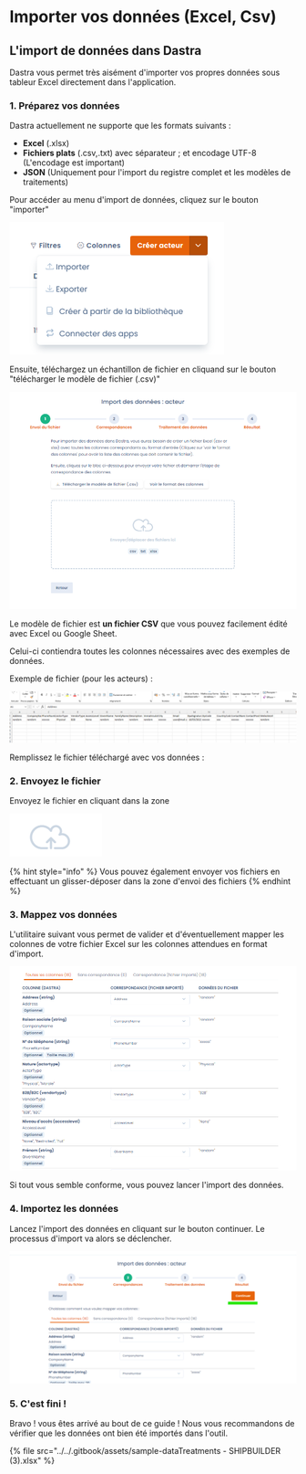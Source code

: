 # Importer vos données (Excel, Csv)

## L'import de données dans Dastra

Dastra vous permet très aisément d'importer vos propres données sous tableur Excel directement dans l'application.



### 1. Préparez vos données

Dastra actuellement ne supporte que les formats suivants :

* **Excel** (.xlsx)
* **Fichiers plats** (.csv,.txt) avec séparateur ; et encodage UTF-8 (L'encodage est important)
* **JSON** (Uniquement pour l'import du registre complet et les modèles de traitements)

Pour accéder au menu d'import de données, cliquez sur le bouton "importer"

![](<../../.gitbook/assets/image (255) (1).png>)

Ensuite, téléchargez un échantillon de fichier en cliquand sur le bouton "télécharger le modèle de fichier (.csv)"

![](<../../.gitbook/assets/image (247).png>)

Le modèle de fichier est **un fichier CSV** que vous pouvez facilement édité avec Excel ou Google Sheet.

Celui-ci contiendra toutes les colonnes nécessaires avec des exemples de données.

Exemple de fichier (pour les acteurs) :&#x20;

![](<../../.gitbook/assets/image (251).png>)

Remplissez le fichier téléchargé avec vos données :

### 2. Envoyez le fichier

Envoyez le fichier en cliquant dans la zone

![](<../../.gitbook/assets/image (256) (1).png>)

{% hint style="info" %}
Vous pouvez également envoyer vos fichiers en effectuant un glisser-déposer dans la zone d'envoi des fichiers
{% endhint %}

### 3. Mappez vos données

L'utilitaire suivant vous permet de valider et d'éventuellement mapper les colonnes de votre fichier Excel sur les colonnes attendues en format d'import.

![](<../../.gitbook/assets/image (248).png>)

Si tout vous semble conforme, vous pouvez lancer l'import des données.

### 4. Importez les données

Lancez l'import des données en cliquant sur le bouton continuer. Le processus d'import va alors se déclencher.

![](<../../.gitbook/assets/image (252) (1).png>)



### 5. C'est fini !

Bravo ! vous êtes arrivé au bout de ce guide ! Nous vous recommandons de vérifier que les données ont bien été importés dans l'outil.



{% file src="../../.gitbook/assets/sample-dataTreatments - SHIPBUILDER (3).xlsx" %}




